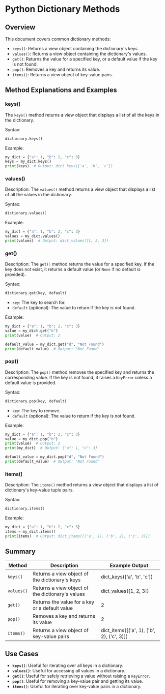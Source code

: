 # Python Dictionary Methods

## Overview

This document covers common dictionary methods:
- `keys()`: Returns a view object containing the dictionary's keys.
- `values()`: Returns a view object containing the dictionary's values.
- `get()`: Returns the value for a specified key, or a default value if the key is not found.
- `pop()`: Removes a key and returns its value.
- `items()`: Returns a view object of key-value pairs.

## Method Explanations and Examples

### keys()
The `keys()` method returns a view object that displays a list of all the keys in the dictionary.

Syntax:
```python
dictionary.keys()
```

Example:
```python
my_dict = {"a": 1, "b": 2, "c": 3}
keys = my_dict.keys()
print(keys)  # Output: dict_keys(['a', 'b', 'c'])
```

### values()

Description:
The `values()` method returns a view object that displays a list of all the values in the dictionary.

Syntax:
```python
dictionary.values()
```

Example:
```python
my_dict = {"a": 1, "b": 2, "c": 3}
values = my_dict.values()
print(values)  # Output: dict_values([1, 2, 3])
```

### get()

Description:
The `get()` method returns the value for a specified key. If the key does not exist, it returns a default value (or `None` if no default is provided).

Syntax:
```python
dictionary.get(key, default)
```

- `key`: The key to search for.
- `default` (optional): The value to return if the key is not found.

Example:
```python
my_dict = {"a": 1, "b": 2, "c": 3}
value = my_dict.get("b")
print(value)  # Output: 2

default_value = my_dict.get("d", "Not Found")
print(default_value)  # Output: "Not Found"
```

### pop()

Description:
The `pop()` method removes the specified key and returns the corresponding value. If the key is not found, it raises a `KeyError` unless a default value is provided.

Syntax:
```python
dictionary.pop(key, default)
```

- `key`: The key to remove.
- `default` (optional): The value to return if the key is not found.

Example:
```python
my_dict = {"a": 1, "b": 2, "c": 3}
value = my_dict.pop("b")
print(value)  # Output: 2
print(my_dict)  # Output: {"a": 1, "c": 3}

default_value = my_dict.pop("d", "Not Found")
print(default_value)  # Output: "Not Found"
```

### items()

Description:
The `items()` method returns a view object that displays a list of dictionary's key-value tuple pairs.

Syntax:
```python
dictionary.items()
```

Example:
```python
my_dict = {"a": 1, "b": 2, "c": 3}
items = my_dict.items()
print(items)  # Output: dict_items([('a', 1), ('b', 2), ('c', 3)])
```

## Summary

| **Method** | **Description**                                   | **Example Output**                     |
| ---------- | ------------------------------------------------- | -------------------------------------- |
| `keys()`   | Returns a view object of the dictionary's keys    | dict_keys(['a', 'b', 'c'])             |
| `values()` | Returns a view object of the dictionary's values  | dict_values([1, 2, 3])                 |
| `get()`    | Returns the value for a key or a default value    | 2                                      |
| `pop()`    | Removes a key and returns its value               | 2                                      |
| `items()`  | Returns a view object of key-value pairs          | dict_items([('a', 1), ('b', 2), ('c', 3)])

## Use Cases

- **`keys()`**: Useful for iterating over all keys in a dictionary.
- **`values()`**: Useful for accessing all values in a dictionary.
- **`get()`**: Useful for safely retrieving a value without raising a `KeyError`.
- **`pop()`**: Useful for removing a key-value pair and getting its value.
- **`items()`**: Useful for iterating over key-value pairs in a dictionary.